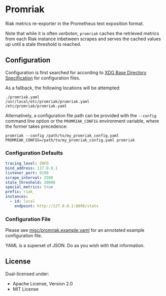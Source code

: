 # Promriak

Riak metrics re-exporter in the Prometheus text exposition format.

Note that while it is often *verboten*, `promriak` caches the retrieved metrics
from each Riak instance inbetween scrapes and serves the cached values up until
a stale threshold is reached.

## Configuration

Configuration is first searched for according to
[XDG Base Directory Specification](https://specifications.freedesktop.org/basedir-spec/basedir-spec-latest.html)
for configuration files.

As a fallback, the following locations will be attempted:

    ./promriak.yaml 
    /usr/local/etc/promriak/promriak.yaml
    /etc/promriak/promriak.yaml

Alternatively, a configuration file path can be provided with the `--config`
command line option or the `PROMRIAK_CONFIG` environment variable, where the
former takes precedence:

    promriak --config /path/to/my_promriak_config.yaml
    PROMRIAK_CONFIG=/path/to/my_promriak_config.yaml promriak

### Configuration Defaults

```yaml
tracing_level: INFO
bind_address: 127.0.0.1
listener_port: 9198
scrape_interval: 2500
stale_threshold: 20000
special_metrics: true
prefix: riak_
instances:
  - id: local
    endpoint: http://127.0.0.1:8098/stats
```

### Configuration File

Please see [misc/promriak.example.yaml](misc/promriak.example.yaml) for an
annotated example configuration file.

YAML is a superset of JSON. Do as you wish with that information.

## License

Dual-licensed under:

- Apache License, Version 2.0
- MIT License
